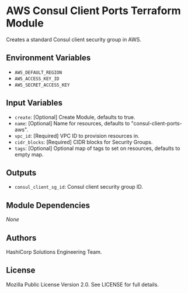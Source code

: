 # AWS Consul Client Ports Terraform Module

Creates a standard Consul client security group in AWS.

## Environment Variables

- `AWS_DEFAULT_REGION`
- `AWS_ACCESS_KEY_ID`
- `AWS_SECRET_ACCESS_KEY`

## Input Variables

- `create`: [Optional] Create Module, defaults to true.
- `name`: [Optional] Name for resources, defaults to "consul-client-ports-aws".
- `vpc_id`: [Required] VPC ID to provision resources in.
- `cidr_blocks`: [Required] CIDR blocks for Security Groups.
- `tags`: [Optional] Optional map of tags to set on resources, defaults to empty map.

## Outputs

- `consul_client_sg_id`: Consul client security group ID.

## Module Dependencies

_None_

## Authors

HashiCorp Solutions Engineering Team.

## License

Mozilla Public License Version 2.0. See LICENSE for full details.
